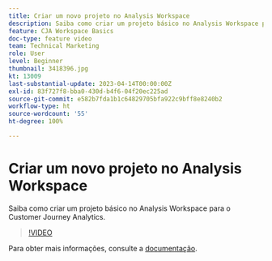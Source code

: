 ```yaml
---
title: Criar um novo projeto no Analysis Workspace
description: Saiba como criar um projeto básico no Analysis Workspace para o Customer Journey Analytics.
feature: CJA Workspace Basics
doc-type: feature video
team: Technical Marketing
role: User
level: Beginner
thumbnail: 3418396.jpg
kt: 13009
last-substantial-update: 2023-04-14T00:00:00Z
exl-id: 83f727f8-bba0-430d-b4f6-04f20ec225ad
source-git-commit: e582b7fda1b1c64829705bfa922c9bff8e8240b2
workflow-type: ht
source-wordcount: '55'
ht-degree: 100%

---
```


# Criar um novo projeto no Analysis Workspace

Saiba como criar um projeto básico no Analysis Workspace para o Customer Journey Analytics.

>[!VIDEO](https://video.tv.adobe.com/v/3418396/?learn=on&quality=12)

Para obter mais informações, consulte a [documentação](https://experienceleague.adobe.com/docs/analytics-platform/using/cja-workspace/perform-basic-analysis.html?lang=pt-BR).

